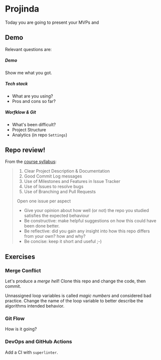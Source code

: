 # Projinda
Today you are going to present your MVPs and 

## Demo
Relevant questions are:

##### Demo
Show me what you got.
##### Tech stack
- What are you using?
- Pros and cons so far?
##### Worfklow & Git
- What's been difficult?
- Project Structure
- Analytics (in repo `Settings`)

## Repo review!
From the [course syllabus](https://canvas.kth.se/courses/31105/assignments/205196):

> 1. Clear Project Description & Documentation
> 2. Good Commit Log messages
> 3. Use of Milestones and Features in Issue Tracker
> 4. Use of Issues to resolve bugs
> 5. Use of Branching and Pull Requests
>
> Open one issue per aspect
> * Give your opinion about how well (or not) the repo you studied satisfies the expected behaviour
> * Be constructive: make helpful suggestions on how this could have been done better.
> * Be reflective: did you gain any insight into how this repo differs from your own? how and why?
> * Be concise: keep it short and useful ;-)


## Exercises

### Merge Conflict
Let's produce a *merge hell*! Clone this repo and change the code, then commit. 

Unnassigned loop variables is called *magic numbers* and considered bad practice. Change the name of the loop variable to better describe the algorithms intended behavior. 

### Git Flow
How is it going?

### DevOps and GitHub Actions
Add a CI with `superlinter`.
